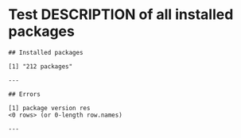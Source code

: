 # Test DESCRIPTION of all installed packages

    
    
    ## Installed packages 
    
    [1] "212 packages"
    
    ---
    
    ## Errors 
    
    [1] package version res    
    <0 rows> (or 0-length row.names)
    
    ---

